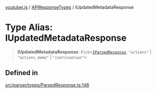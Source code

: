 [youtubei.js](../../../README.md) / [APIResponseTypes](../README.md) / IUpdatedMetadataResponse

# Type Alias: IUpdatedMetadataResponse

> **IUpdatedMetadataResponse**: `Pick`\<[`IParsedResponse`](../interfaces/IParsedResponse.md), `"actions"` \| `"actions_memo"` \| `"continuation"`\>

## Defined in

[src/parser/types/ParsedResponse.ts:148](https://github.com/LuanRT/YouTube.js/blob/af92984523f90200a18314b94478a2697c9deab0/src/parser/types/ParsedResponse.ts#L148)
